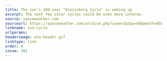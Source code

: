 ```yaml
---
title: The sun's 100-year "Gleissberg Cycle" is waking up
excerpt: The next few solar cycles could be even more intense.
source: spaceweather.com
sourceurl: https://spaceweather.com/archive.php?view=1&day=08&month=05&year=2025
linkname: sun-cycle
urlparams: 
headerimage: arw-header.gif
linktype: link
order: 4
issue: 381
---
```

